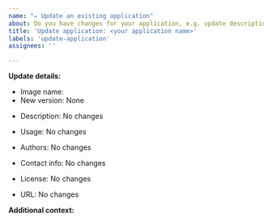 ```yaml
---
name: "✏️ Update an existing application"
about: Do you have changes for your application, e.g. update description, contact info or just rebuilt the image?
title: 'Update application: <your application name>'
labels: 'update-application'
assignees: ''

---
```


**Update details:**

- Image name:   <!--- Please state here the application's image name that this update is referring to. -->
- New version: None  <!--- Replace this with the new version of the image only if changes require to rebuild it. -->

<!--- State all information or metadata that needs to be changed, added or removed for each chapter. -->

- Description: 
No changes

- Usage: 
No changes

- Authors:
No changes

- Contact info:
No changes

- License:
No changes

- URL:
No changes

**Additional context:**

<!-- Add any other context or additional information about why this change is important. -->
